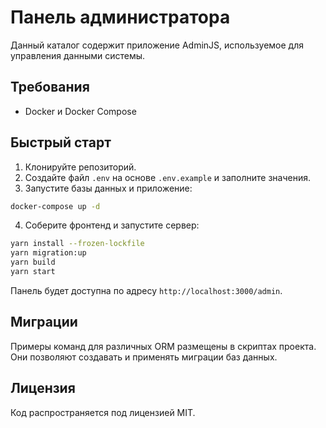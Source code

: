<!-- Назначение файла: инструкция по запуску и настройке панели управления. -->
# Панель администратора

Данный каталог содержит приложение AdminJS, используемое для управления данными системы.

## Требования
- Docker и Docker Compose

## Быстрый старт
1. Клонируйте репозиторий.
2. Создайте файл `.env` на основе `.env.example` и заполните значения.
3. Запустите базы данных и приложение:
```bash
docker-compose up -d
```
4. Соберите фронтенд и запустите сервер:
```bash
yarn install --frozen-lockfile
yarn migration:up
yarn build
yarn start
```

Панель будет доступна по адресу `http://localhost:3000/admin`.

## Миграции
Примеры команд для различных ORM размещены в скриптах проекта. Они позволяют создавать и применять миграции баз данных.

## Лицензия
Код распространяется под лицензией MIT.

